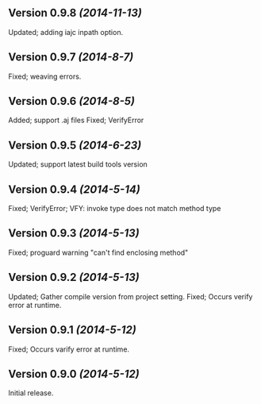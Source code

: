 Version 0.9.8 *(2014-11-13)*
----------------------------

Updated; adding iajc inpath option.

Version 0.9.7 *(2014-8-7)*
----------------------------

Fixed; weaving errors.

Version 0.9.6 *(2014-8-5)*
----------------------------

Added; support .aj files
Fixed; VerifyError

Version 0.9.5 *(2014-6-23)*
----------------------------

Updated; support latest build tools version

Version 0.9.4 *(2014-5-14)*
----------------------------

Fixed; VerifyError; VFY: invoke type does not match method type

Version 0.9.3 *(2014-5-13)*
----------------------------

Fixed; proguard warning "can't find enclosing method"

Version 0.9.2 *(2014-5-13)*
----------------------------

Updated; Gather compile version from project setting.
Fixed; Occurs verify error at runtime.

Version 0.9.1 *(2014-5-12)*
----------------------------

Fixed; Occurs varify error at runtime.

Version 0.9.0 *(2014-5-12)*
----------------------------

Initial release.
